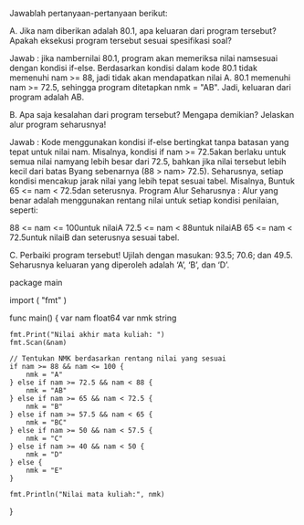 Jawablah pertanyaan-pertanyaan berikut: 

A.  Jika nam diberikan adalah 80.1, apa keluaran dari program tersebut? Apakah 
eksekusi program tersebut sesuai spesifikasi soal? 

Jawab :
jika nambernilai 80.1, program akan memeriksa nilai namsesuai dengan kondisi if-else. Berdasarkan kondisi dalam kode 80.1 tidak memenuhi nam >= 88, jadi tidak akan mendapatkan nilai A.
80.1 memenuhi nam >= 72.5, sehingga program ditetapkan nmk = "AB".
Jadi, keluaran dari program adalah AB.


B. Apa saja kesalahan dari program tersebut? Mengapa demikian? Jelaskan alur 
program seharusnya! 

Jawab :
Kode menggunakan kondisi if-else bertingkat tanpa batasan yang tepat untuk nilai nam. Misalnya, kondisi if nam >= 72.5akan berlaku untuk semua nilai namyang lebih besar dari 72.5, bahkan jika nilai tersebut lebih kecil dari batas Byang sebenarnya (88 > nam> 72.5).
Seharusnya, setiap kondisi mencakup jarak nilai yang lebih tepat sesuai tabel. Misalnya, Buntuk 65 <= nam < 72.5dan seterusnya.
Program Alur Seharusnya : Alur yang benar adalah menggunakan rentang nilai untuk setiap kondisi penilaian, seperti:

88 <= nam <= 100untuk nilaiA
72.5 <= nam < 88untuk nilaiAB
65 <= nam < 72.5untuk nilaiB
dan seterusnya sesuai tabel.


C. Perbaiki program tersebut! Ujilah dengan masukan: 93.5; 70.6; dan 49.5. 
Seharusnya keluaran yang diperoleh adalah ‘A’, ‘B’, dan ‘D’. 


package main

import (
	"fmt"
)

func main() {
	var nam float64
	var nmk string

	fmt.Print("Nilai akhir mata kuliah: ")
	fmt.Scan(&nam)

	// Tentukan NMK berdasarkan rentang nilai yang sesuai
	if nam >= 88 && nam <= 100 {
		nmk = "A"
	} else if nam >= 72.5 && nam < 88 {
		nmk = "AB"
	} else if nam >= 65 && nam < 72.5 {
		nmk = "B"
	} else if nam >= 57.5 && nam < 65 {
		nmk = "BC"
	} else if nam >= 50 && nam < 57.5 {
		nmk = "C"
	} else if nam >= 40 && nam < 50 {
		nmk = "D"
	} else {
		nmk = "E"
	}

	fmt.Println("Nilai mata kuliah:", nmk)
}